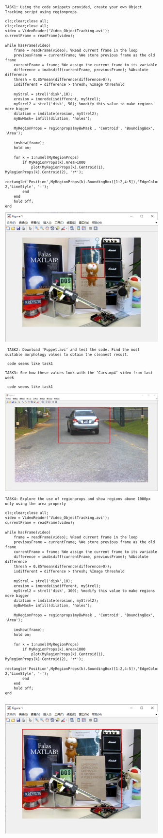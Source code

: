 	TASK1: Using the code snippets provided, create your own Object Tracking script using regionprops. 
```
clc;clear;close all;
clc;clear;close all;
video = VideoReader('Video_ObjectTracking.avi');
currentFrame = readFrame(video);

while hasFrame(video)
    frame = readFrame(video); %Read current frame in the loop
	previousFrame = currentFrame; %We store previous frame as the old frame
	currentFrame = frame; %We assign the current frame to its variable
	difference = imabsdiff(currentFrame, previousFrame); %Absolute difference
	thresh = 0.85*mean(difference(difference>0));
    isdifferent = difference > thresh; %Image threshold
    
    myStrel = strel('disk',10); 
    erosion = imerode(isdifferent, myStrel);
    myStrel2 = strel('disk', 50); %modify this value to make regions more bigger
    dilation = imdilate(erosion, myStrel2);
    myBwMask= imfill(dilation, 'holes');   

    MyRegionProps = regionprops(myBwMask , 'Centroid', 'BoundingBox', 'Area');

    imshow(frame);
    hold on;

    for k = 1:numel(MyRegionProps)
        if MyRegionProps(k).Area>1000
            plot(MyRegionProps(k).Centroid(1), MyRegionProps(k).Centroid(2), 'r*');
            rectangle('Position',MyRegionProps(k).BoundingBox([1:2,4:5]),'EdgeColor','r','LineWidth', 2,'LineStyle', '-');
        end
    end
    hold off;
end
```
![task](src/weak12/1-1.png)


	 TASK2: Download ‘Puppet.avi’ and test the code. Find the most suitable morphology values to obtain the cleanest result. 
```
 code seems like task1
```


	TASK3: See how these values look with the ‘Cars.mp4’ video from last week
```
 code seems like task1
```
![task](src/weak12/2.png)


	TASK4: Explore the use of regionprops and show regions above 1000px only using the area property
```
clc;clear;close all;
video = VideoReader('Video_ObjectTracking.avi');
currentFrame = readFrame(video);

while hasFrame(video)
    frame = readFrame(video); %Read current frame in the loop
	previousFrame = currentFrame; %We store previous frame as the old frame
	currentFrame = frame; %We assign the current frame to its variable
	difference = imabsdiff(currentFrame, previousFrame); %Absolute difference
	thresh = 0.85*mean(difference(difference>0));
    isdifferent = difference > thresh; %Image threshold
    
    myStrel = strel('disk',10); 
    erosion = imerode(isdifferent, myStrel);
    myStrel2 = strel('disk', 300); %modify this value to make regions more bigger
    dilation = imdilate(erosion, myStrel2);
    myBwMask= imfill(dilation, 'holes');   

    MyRegionProps = regionprops(myBwMask , 'Centroid', 'BoundingBox', 'Area');

    imshow(frame);
    hold on;

    for k = 1:numel(MyRegionProps)
        if MyRegionProps(k).Area>1000
            plot(MyRegionProps(k).Centroid(1), MyRegionProps(k).Centroid(2), 'r*');
            rectangle('Position',MyRegionProps(k).BoundingBox([1:2,4:5]),'EdgeColor','r','LineWidth', 2,'LineStyle', '-');
        end
    end
    hold off;
end


```
![task](src/weak12/4-1.png)